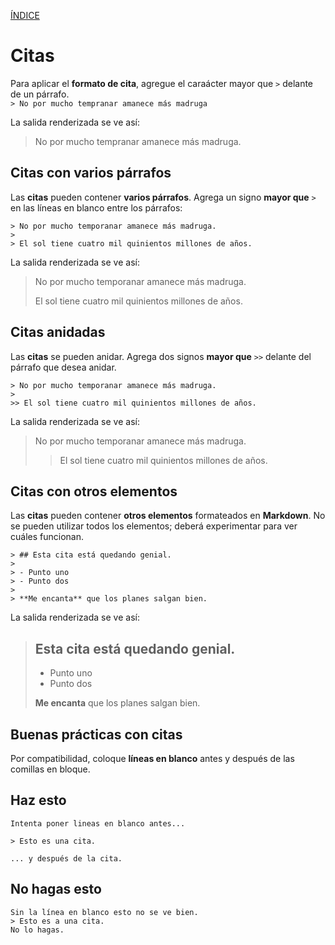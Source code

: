 [ÍNDICE](https://github.com/Zet0699/Guia_markdown/blob/Zet_main/README.md)


# **Citas**

Para aplicar el **formato de cita**, agregue el caraácter mayor que `>` delante de un párrafo.    
`> No por mucho tempranar amanece más madruga`

La salida renderizada se ve así:
> No por mucho tempranar amanece más madruga.

## **Citas con varios párrafos**

Las **citas** pueden contener **varios párrafos**. Agrega un signo **mayor que** `>` en las líneas en blanco entre los párrafos:

```
> No por mucho temporanar amanece más madruga.
>
> El sol tiene cuatro mil quinientos millones de años.
```

La salida renderizada se ve así:

> No por mucho temporanar amanece más madruga.
>
> El sol tiene cuatro mil quinientos millones de años.

## **Citas anidadas**
Las **citas** se pueden anidar. Agrega dos signos **mayor que** `>>` delante del párrafo que desea anidar.

```
> No por mucho temporanar amanece más madruga.
>
>> El sol tiene cuatro mil quinientos millones de años.
```

La salida renderizada se ve así:

> No por mucho temporanar amanece más madruga.
>
>> El sol tiene cuatro mil quinientos millones de años.


## **Citas con otros elementos**

Las **citas** pueden contener **otros elementos** formateados en **Markdown**. 
No se pueden utilizar todos los elementos; deberá experimentar para ver cuáles funcionan.

```
> ## Esta cita está quedando genial.
> 
> - Punto uno
> - Punto dos
>
> **Me encanta** que los planes salgan bien.
```

La salida renderizada se ve así:

> ## Esta cita está quedando genial.
> 
> - Punto uno
> - Punto dos
>
> **Me encanta** que los planes salgan bien.


## **Buenas prácticas con citas**

Por compatibilidad, coloque **líneas en blanco** antes y después de las comillas en bloque.

## Haz esto
```
Intenta poner lineas en blanco antes...     
                                            
> Esto es una cita.                         
                                            
... y después de la cita.                                     
```
    
    
## No hagas esto

```
Sin la línea en blanco esto no se ve bien.
> Esto es a una cita.
No lo hagas.
```